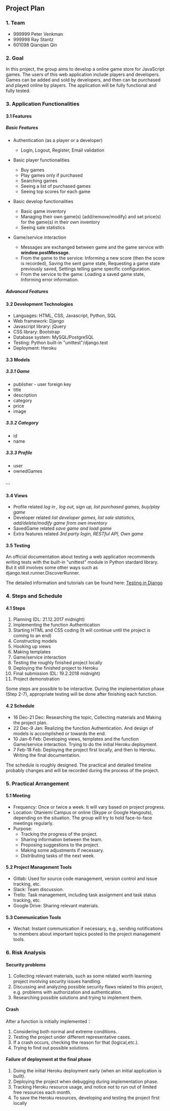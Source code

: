 ﻿Project Plan
-----------------------

### 1. Team

* 999999 Peter Venkman
* 999998 Ray Stantz
* 601098 Qianqian Qin


### 2. Goal

In this project, the group aims to develop a online game store for JavaScript games. The users of this web application include players and developers. Games can be added and sold by developers, and then can be purchased and played online by players. The application will be fully functional and fully tested.

### 3. Application Functionalities

#### 3.1 Features
##### Basic Features
* Authentication (as a player or a developer)
	- Login, Logout, Register, Email validation


* Basic player functionalities
	- Buy games
	- Play games only if purchased
	- Searching games
	- Seeing a list of purchased games
	- Seeing top scores for each game


* Basic develop functionalities
	- Basic game inventory
	-  Managing their own game(s) (add/remove/modify) and set price(s) for the game(s) in their own inventory
	-  Seeing sale statistics


* Game/service interaction
	- Messages are exchanged between game and the game service with **window.postMessage**.
	- From the game to the service: Informing a new score (then the score is recorded), Saving the sent game state, Requesting a game state previously saved, Settings telling game specific configuration.
	- From the service to the game: Loading a saved game state, Informing error information.


##### Advanced Features

<!--- ![schematics](doc/schematics.png) --->

#### 3.2 Development Technologies
* Languages: HTML, CSS, Javascript, Python, SQL
* Web framework: Django
* Javascript library: jQuery 
* CSS library: Bootstrap
* Database system: MySQL/PostgreSQL
* Testing: Python built-in "unittest"/django.test
* Deployment: Heroku

#### 3.3 Models
##### **3.3.1 Game**
- publisher - user foreign key
- title
- description
- category
- price
- image
##### **3.3.2 Category**
- id
- name
##### **3.3.3 Profile**
- user
- ownedGames
##### **...**  

#### 3.4 Views
- Profile related
_log in , log out, sign up, list purchased games, buy/play game_
- Developer related
_list developer games, list sale statistics, add/delete/modify game from own inventory_
- SavedGame related
_save game and load game_
- Extra features related
_3rd party login, RESTful API, Own game_

#### 3.5 Testing
An official documentation about testing a web application recommends writing tests with the built-in "unittest" module in Python stardard library. But it still involves some other ways such as django.test.runner.DiscoverRunner.

The detailed information and tutorials can be found here:
[Testing in Django](https://docs.djangoproject.com/en/1.11/topics/testing/)

### 4. Steps and Schedule

#### 4.1 Steps

1. Planning (DL: 21.12.2017 midnight)
2. Implementing the function Authentication
3. Starting HTML and CSS coding (It will continue until the project is coming to an end) 
4. Constructing models
5. Hooking up views
6. Making templates
7. Game/service interaction
8. Testing the roughly finished project locally
9. Deploying the finished project to Heroku
10. Final submission (DL: 19.2.2018 midnight)
11. Project demonstration

Some steps are possible to be interactive. During the implementation phase (Step 2-7), appropriate testing will be done after finishing each function.

#### 4.2 Schedule
* 16 Dec-21 Dec: Researching the topic, Collecting materials and Making the project plan.
* 22 Dec-9 Jan: Realizing the function Authentication. And design of models is accomplished or towards the end.
* 10 Jan-6 Feb: Developing views, templates and the function Game/service interaction. Trying to do the initial Heroku deployment.
* 7 Feb-18 Feb: Deploying the project first locally, and then to Heroku. Writing the final documentation.

The schedule is roughly designed. The practical and detailed timeline probably changes and will be recorded during the process of the project.

### 5. Practical Arrangement

#### 5.1 Meeting 

* Frequency: Once or twice a week. It will vary based on project progress.
* Location: Otaniemi Campus or online (Skype or Google Hangouts), depending on the situation. The group will try to hold face-to-face meetings regularly.
* Purpose: 
	- Tracking the progress of the project.
	- Sharing information between the team.
	- Proposing suggestions to the project.
	- Making some adjustments if necessary.
	- Distributing tasks of the next week.

#### 5.2 Project Management Tools

* Gitlab: Used for source code management, version control and issue tracking, etc.
* Slack: Team discussion.
* Trello: Task management, including task assignment and task status tracking, etc.
* Google Drive: Sharing relevant materials.

#### 5.3 Communication Tools

* Wechat: Instant communication if necessary, e.g., sending notifications to members about important topics posted to the project management tools.
	
### 6. Risk Analysis

#### Security problems
1. Collecting relevant materials, such as some related worth learning project involving security issues handling.
2. Discussing and analyzing possible security flaws related to this project, e.g. problems with authorization and authentication.
3. Researching possible solutions and trying to implement them.  

#### Crash
After a function is initially implemented：
1. Considering both normal and extreme conditions. 
2. Testing the project under different representative cases. 
3. If a crash occurs, checking the reason for that (logical,etc.).
4. Trying to find out possible solutions.

#### Failure of deployment at the final phase 
1. Doing the initial Heroku deployment early (when an initial application is built).
2. Deploying the project when debugging during implementation phase.
3. Tracking Heroku resource usage, and notice not to run out of limited free resources each month. 
4. To save the Heroku resources, developing and testing the project first locally